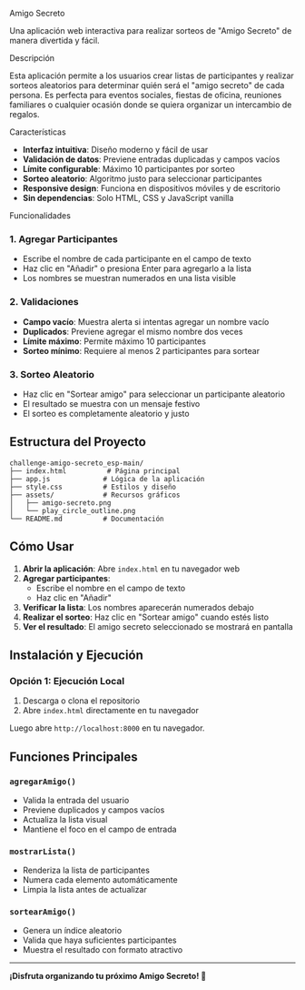 Amigo Secreto

Una aplicación web interactiva para realizar sorteos de "Amigo Secreto" de manera divertida y fácil. 

Descripción

Esta aplicación permite a los usuarios crear listas de participantes y realizar sorteos aleatorios para determinar quién será el "amigo secreto" de cada persona. Es perfecta para eventos sociales, fiestas de oficina, reuniones familiares o cualquier ocasión donde se quiera organizar un intercambio de regalos.

Características

- **Interfaz intuitiva**: Diseño moderno y fácil de usar
- **Validación de datos**: Previene entradas duplicadas y campos vacíos
- **Límite configurable**: Máximo 10 participantes por sorteo
- **Sorteo aleatorio**: Algoritmo justo para seleccionar participantes
- **Responsive design**: Funciona en dispositivos móviles y de escritorio
- **Sin dependencias**: Solo HTML, CSS y JavaScript vanilla

Funcionalidades

### 1. Agregar Participantes
- Escribe el nombre de cada participante en el campo de texto
- Haz clic en "Añadir" o presiona Enter para agregarlo a la lista
- Los nombres se muestran numerados en una lista visible

### 2. Validaciones
- **Campo vacío**: Muestra alerta si intentas agregar un nombre vacío
- **Duplicados**: Previene agregar el mismo nombre dos veces
- **Límite máximo**: Permite máximo 10 participantes
- **Sorteo mínimo**: Requiere al menos 2 participantes para sortear

### 3. Sorteo Aleatorio
- Haz clic en "Sortear amigo" para seleccionar un participante aleatorio
- El resultado se muestra con un mensaje festivo
- El sorteo es completamente aleatorio y justo

## Estructura del Proyecto

```
challenge-amigo-secreto_esp-main/
├── index.html          # Página principal
├── app.js             # Lógica de la aplicación
├── style.css          # Estilos y diseño
├── assets/            # Recursos gráficos
│   ├── amigo-secreto.png
│   └── play_circle_outline.png
└── README.md          # Documentación
```

## Cómo Usar


1. **Abrir la aplicación**: Abre `index.html` en tu navegador web
2. **Agregar participantes**: 
   - Escribe el nombre en el campo de texto
   - Haz clic en "Añadir"
3. **Verificar la lista**: Los nombres aparecerán numerados debajo
4. **Realizar el sorteo**: Haz clic en "Sortear amigo" cuando estés listo
5. **Ver el resultado**: El amigo secreto seleccionado se mostrará en pantalla

## Instalación y Ejecución

### Opción 1: Ejecución Local
1. Descarga o clona el repositorio
2. Abre `index.html` directamente en tu navegador


Luego abre `http://localhost:8000` en tu navegador.


## Funciones Principales
      
### `agregarAmigo()`
- Valida la entrada del usuario
- Previene duplicados y campos vacíos
- Actualiza la lista visual
- Mantiene el foco en el campo de entrada

### `mostrarLista()`
- Renderiza la lista de participantes
- Numera cada elemento automáticamente
- Limpia la lista antes de actualizar

### `sortearAmigo()`
- Genera un índice aleatorio
- Valida que haya suficientes participantes
- Muestra el resultado con formato atractivo

---

**¡Disfruta organizando tu próximo Amigo Secreto! 🎉** 